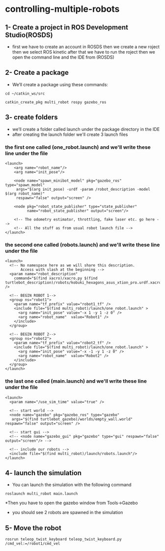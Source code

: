 # controlling-multiple-robots
## 1- Create a project in ROS Development Studio(ROSDS)
* first we have to create an account in ROSDS then we create a new roject then we select ROS kinetic after that we have to run the roject then we open the command line and the IDE from (ROSDS)
## 2- Create a package
* We’ll create a package using these commands:
```
cd ~/catkin_ws/src
```
```
catkin_create_pkg multi_robot rospy gazebo_ros
```
## 3- create folders
* we’ll create a folder called launch under the package directory in the IDE
* after creating the launch folder we'll create 3 launch files
### the first one called (one_robot.launch) and we'll write these line under the file
```
<launch>
    <arg name="robot_name"/>
    <arg name="init_pose"/>

    <node name="spawn_minibot_model" pkg="gazebo_ros" type="spawn_model"
     args="$(arg init_pose) -urdf -param /robot_description -model $(arg robot_name)"
     respawn="false" output="screen" />

    <node pkg="robot_state_publisher" type="state_publisher" 
          name="robot_state_publisher" output="screen"/>

    <!-- The odometry estimator, throttling, fake laser etc. go here -->
    <!-- All the stuff as from usual robot launch file -->
</launch>
```
### the second one called (robots.launch) and we'll write these line under the file
```
<launch>
  <!-- No namespace here as we will share this description. 
       Access with slash at the beginning -->
  <param name="robot_description"
    command="$(find xacro)/xacro.py $(find turtlebot_description)/robots/kobuki_hexagons_asus_xtion_pro.urdf.xacro" />

  <!-- BEGIN ROBOT 1-->
  <group ns="robot1">
    <param name="tf_prefix" value="robot1_tf" />
    <include file="$(find multi_robot)/launch/one_robot.launch" >
      <arg name="init_pose" value="-x 1 -y 1 -z 0" />
      <arg name="robot_name"  value="Robot1" />
    </include>
  </group>

  <!-- BEGIN ROBOT 2-->
  <group ns="robot2">
    <param name="tf_prefix" value="robot2_tf" />
    <include file="$(find multi_robot)/launch/one_robot.launch" >
      <arg name="init_pose" value="-x -1 -y 1 -z 0" />
      <arg name="robot_name"  value="Robot2" />
    </include>
  </group>
</launch>
```
### the last one called (main.launch) and we'll write these line under the file
```
<launch>
  <param name="/use_sim_time" value="true" />

  <!-- start world -->
  <node name="gazebo" pkg="gazebo_ros" type="gazebo" 
   args="$(find turtlebot_gazebo)/worlds/empty_wall.world" respawn="false" output="screen" />

  <!-- start gui -->
  <!-- <node name="gazebo_gui" pkg="gazebo" type="gui" respawn="false" output="screen"/> -->

  <!-- include our robots -->
  <include file="$(find multi_robot)/launch/robots.launch"/>
</launch>
```
## 4- launch the simulation
* You can launch the simulation with the following command
```
roslaunch multi_robot main.launch
```
*Then you have to open the gazebo window from Tools->Gazebo
* you should see 2 robots are spawned in the simulation
## 5- Move the robot
```
rosrun teleop_twist_keyboard teleop_twist_keyboard.py /cmd_vel:=/robot1/cmd_vel
```
